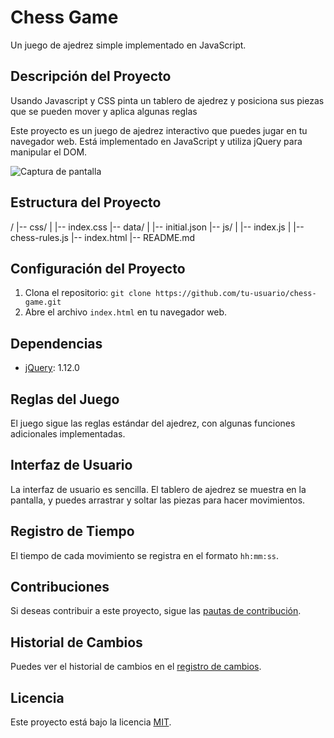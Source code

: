 # Chess Game

Un juego de ajedrez simple implementado en JavaScript.

## Descripción del Proyecto

Usando Javascript y CSS pinta un tablero de ajedrez y posiciona sus piezas que se pueden mover y aplica algunas reglas

Este proyecto es un juego de ajedrez interactivo que puedes jugar en tu navegador web. Está implementado en JavaScript y utiliza jQuery para manipular el DOM.

![Captura de pantalla](https://github.com/AndresOlarteZabala/flexbox_chess/assets/78939028/e2e0782e-4cf6-4503-96f8-9229770f487a)

## Estructura del Proyecto

/
|-- css/
| |-- index.css
|-- data/
| |-- initial.json
|-- js/
| |-- index.js
| |-- chess-rules.js
|-- index.html
|-- README.md

## Configuración del Proyecto

1. Clona el repositorio: `git clone https://github.com/tu-usuario/chess-game.git`
2. Abre el archivo `index.html` en tu navegador web.

## Dependencias

- [jQuery](https://jquery.com/): 1.12.0

## Reglas del Juego

El juego sigue las reglas estándar del ajedrez, con algunas funciones adicionales implementadas.

## Interfaz de Usuario

La interfaz de usuario es sencilla. El tablero de ajedrez se muestra en la pantalla, y puedes arrastrar y soltar las piezas para hacer movimientos.

## Registro de Tiempo

El tiempo de cada movimiento se registra en el formato `hh:mm:ss`.

## Contribuciones

Si deseas contribuir a este proyecto, sigue las [pautas de contribución](CONTRIBUTING.md).

## Historial de Cambios

Puedes ver el historial de cambios en el [registro de cambios](CHANGELOG.md).

## Licencia

Este proyecto está bajo la licencia [MIT](LICENSE).
